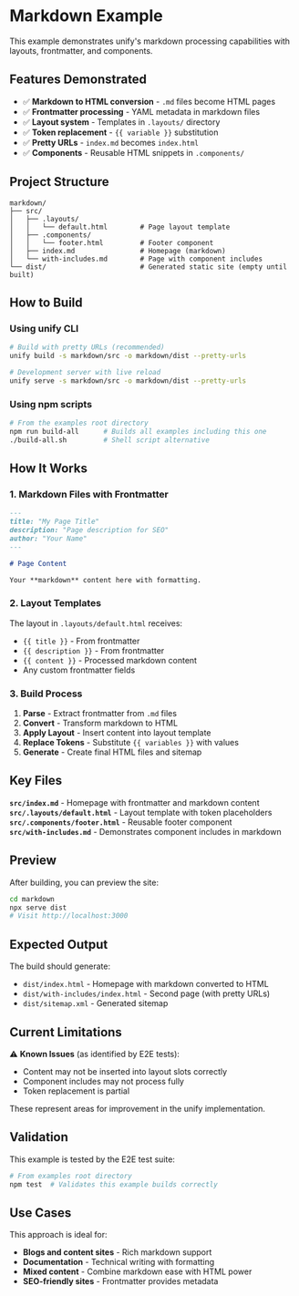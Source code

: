 # Markdown Example

This example demonstrates unify's markdown processing capabilities with layouts, frontmatter, and components.

## Features Demonstrated

- ✅ **Markdown to HTML conversion** - `.md` files become HTML pages
- ✅ **Frontmatter processing** - YAML metadata in markdown files  
- ✅ **Layout system** - Templates in `.layouts/` directory
- ✅ **Token replacement** - `{{ variable }}` substitution
- ✅ **Pretty URLs** - `index.md` becomes `index.html`
- ✅ **Components** - Reusable HTML snippets in `.components/`

## Project Structure

```
markdown/
├── src/
│   ├── .layouts/
│   │   └── default.html        # Page layout template
│   ├── .components/  
│   │   └── footer.html         # Footer component
│   ├── index.md                # Homepage (markdown)
│   └── with-includes.md        # Page with component includes
└── dist/                       # Generated static site (empty until built)
```

## How to Build

### Using unify CLI

```bash
# Build with pretty URLs (recommended)
unify build -s markdown/src -o markdown/dist --pretty-urls

# Development server with live reload
unify serve -s markdown/src -o markdown/dist --pretty-urls
```

### Using npm scripts

```bash
# From the examples root directory  
npm run build-all      # Builds all examples including this one
./build-all.sh         # Shell script alternative
```

## How It Works

### 1. Markdown Files with Frontmatter

```markdown
---
title: "My Page Title"
description: "Page description for SEO"  
author: "Your Name"
---

# Page Content

Your **markdown** content here with formatting.
```

### 2. Layout Templates

The layout in `.layouts/default.html` receives:
- `{{ title }}` - From frontmatter
- `{{ description }}` - From frontmatter  
- `{{ content }}` - Processed markdown content
- Any custom frontmatter fields

### 3. Build Process

1. **Parse** - Extract frontmatter from `.md` files
2. **Convert** - Transform markdown to HTML
3. **Apply Layout** - Insert content into layout template
4. **Replace Tokens** - Substitute `{{ variables }}` with values
5. **Generate** - Create final HTML files and sitemap

## Key Files

**`src/index.md`** - Homepage with frontmatter and markdown content  
**`src/.layouts/default.html`** - Layout template with token placeholders  
**`src/.components/footer.html`** - Reusable footer component  
**`src/with-includes.md`** - Demonstrates component includes in markdown

## Preview

After building, you can preview the site:

```bash
cd markdown
npx serve dist
# Visit http://localhost:3000
```

## Expected Output

The build should generate:
- `dist/index.html` - Homepage with markdown converted to HTML
- `dist/with-includes/index.html` - Second page (with pretty URLs)
- `dist/sitemap.xml` - Generated sitemap

## Current Limitations

⚠️ **Known Issues** (as identified by E2E tests):
- Content may not be inserted into layout slots correctly
- Component includes may not process fully
- Token replacement is partial

These represent areas for improvement in the unify implementation.

## Validation

This example is tested by the E2E test suite:

```bash
# From examples root directory
npm test  # Validates this example builds correctly
```

## Use Cases

This approach is ideal for:
- **Blogs and content sites** - Rich markdown support
- **Documentation** - Technical writing with formatting
- **Mixed content** - Combine markdown ease with HTML power
- **SEO-friendly sites** - Frontmatter provides metadata
